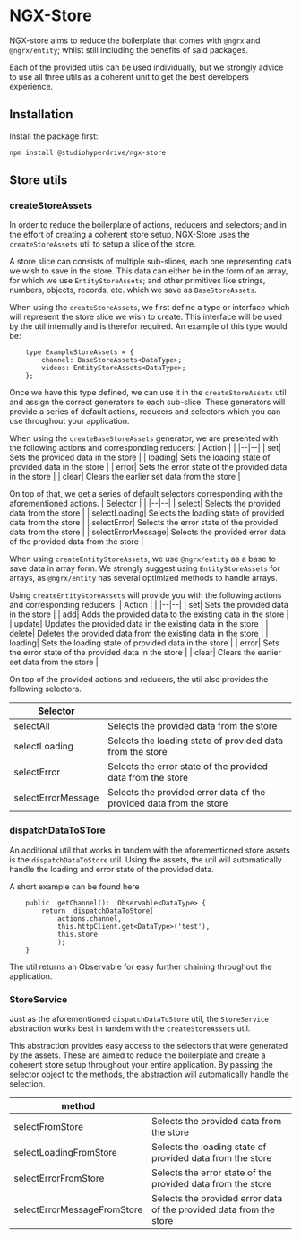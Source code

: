 
# NGX-Store

  

NGX-store aims to reduce the boilerplate that comes with `@ngrx` and `@ngrx/entity`; whilst still including the benefits of said packages.

Each of the provided utils can be used individually, but we strongly advice to use all three utils as a coherent unit to get the best developers experience.

## Installation
Install the package first:

```shell
npm install @studiohyperdrive/ngx-store
```
## Store utils

  

### createStoreAssets

  

In order to reduce the boilerplate of actions, reducers and selectors; and in the effort of creating a coherent store setup, NGX-Store uses the `createStoreAssets` util to setup a slice of the store.

  

A store slice can consists of multiple sub-slices, each one representing data we wish to save in the store. This data can either be in the form of an array, for which we use `EntityStoreAssets`; and other primitives like strings, numbers, objects, records, etc. which we save as `BaseStoreAssets`.

  

When using the `createStoreAssets`, we first define a type or interface which will represent the store slice we wish to create. This interface will be used by the util internally and is therefor required. An example of this type would be:

```
    type ExampleStoreAssets = {
	    channel: BaseStoreAssets<DataType>;
	    videos: EntityStoreAssets<DataType>;   
    };
```


Once we have this type defined, we can use it in the `createStoreAssets` util and assign the correct generators to each sub-slice. These generators will provide a series of default actions, reducers and selectors which you can use throughout your application.

When using the `createBaseStoreAssets` generator, we are presented with the following actions and corresponding reducers:
| Action |  |
|--|--|
|  set| Sets the provided data in the store |
|  loading| Sets the loading state of provided data in the store |
|  error| Sets the error state of the provided data in the store |
|  clear| Clears the earlier set data from the store |

On top of that, we get a series of default selectors corresponding with the aforementioned actions.
| Selector |  |
|--|--|
|  select| Selects the provided data from the store |
|  selectLoading| Selects the loading state of provided data from the store |
|  selectError| Selects the error state of the provided data from the store |
|  selectErrorMessage| Selects the provided error data of the provided data from the store |

When using `createEntityStoreAssets`, we use `@ngrx/entity` as a base to save data in array form. We strongly suggest using `EntityStoreAssets` for arrays, as `@ngrx/entity` has several optimized methods to handle arrays.

Using `createEntityStoreAssets` will provide you with the following actions and corresponding reducers.
| Action |  |
|--|--|
|  set| Sets the provided data in the store |
|  add| Adds the provided data to the existing data in the store |
|  update| Updates the provided data in the existing data in the store |
|  delete| Deletes the provided data from the existing data in the store |
|  loading| Sets the loading state of provided data in the store |
|  error| Sets the error state of the provided data in the store |
|  clear| Clears the earlier set data from the store |

On top of the provided actions and reducers, the util also provides the following selectors.

| Selector |  |
|--|--|
|  selectAll| Selects the provided data from the store |
|  selectLoading| Selects the loading state of provided data from the store |
|  selectError| Selects the error state of the provided data from the store |
|  selectErrorMessage| Selects the provided error data of the provided data from the store |

### dispatchDataToSTore

An additional util that works in tandem with the aforementioned store assets is the `dispatchDataToStore` util. Using the assets, the util will automatically handle the loading and error state of the provided data.

A short example can be found here
```
    public  getChannel():  Observable<DataType> {
	    return  dispatchDataToStore(
		    actions.channel,
		    this.httpClient.get<DataType>('test'),
		    this.store
		    );
    }
```

The util returns an Observable for easy further chaining throughout the application.

### StoreService

Just as the aforementioned `dispatchDataToStore` util, the `StoreService` abstraction works best in tandem with the `createStoreAssets` util.

This abstraction provides easy access to the selectors that were generated by the assets. These are aimed to reduce the boilerplate and create a coherent store setup throughout your entire application. By passing the selector object to the methods, the abstraction will automatically handle the selection.

| method |  |
|--|--|
|  selectFromStore| Selects the provided data from the store |
|  selectLoadingFromStore| Selects the loading state of provided data from the store |
|  selectErrorFromStore| Selects the error state of the provided data from the store |
|  selectErrorMessageFromStore| Selects the provided error data of the provided data from the store |


